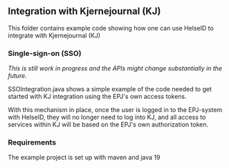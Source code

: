## Integration with Kjernejournal (KJ)

This folder contains example code showing how one can use HelseID to integrate with Kjernejournal (KJ)


### Single-sign-on (SSO)
*This is still work in progress and the APIs might change substantially in the future.*

SSOIntegration.java shows a simple example of the code needed to get started with KJ integration using the EPJ's own access tokens.

With this mechanism in place, once the user is logged in to the EPJ-system with HelseID, 
they will no longer need to log into KJ, and all access to services within KJ will be based on the EPJ's own authorization token.
 

### Requirements
The example project is set up with maven and java 19
